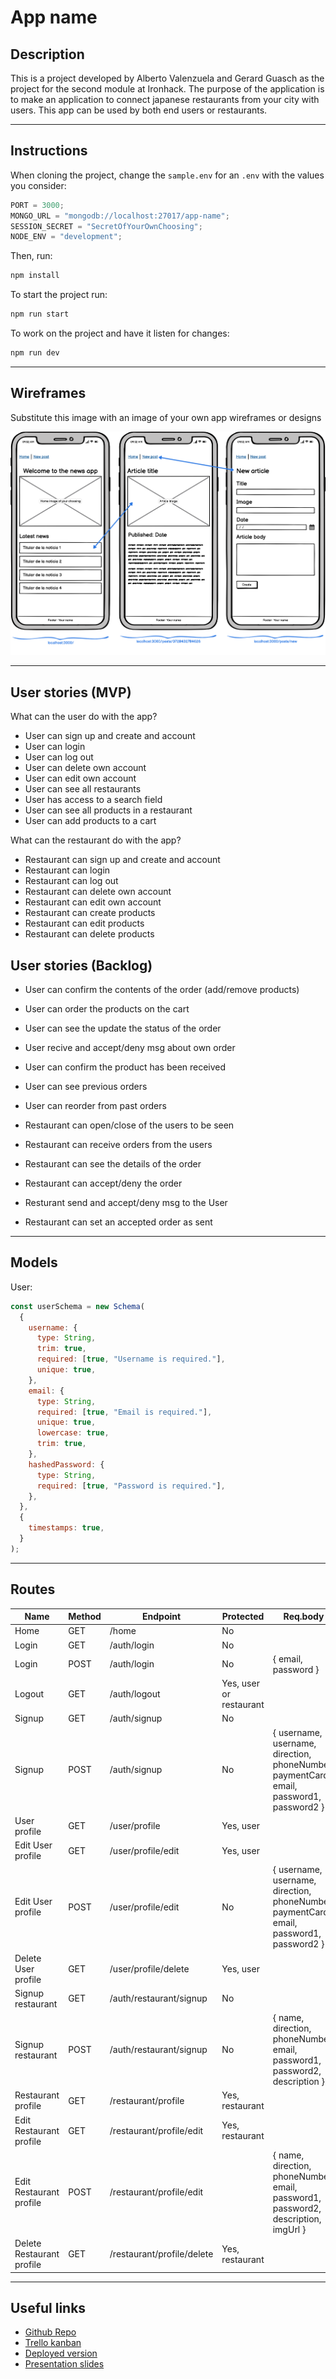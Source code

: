 # App name

## Description

This is a project developed by Alberto Valenzuela and Gerard Guasch as the project for the second module at Ironhack. The purpose of the application is to make an application to connect japanese restaurants from your city with users. This app can be used by both end users or restaurants.

---

## Instructions

When cloning the project, change the <code>sample.env</code> for an <code>.env</code> with the values you consider:

```js
PORT = 3000;
MONGO_URL = "mongodb://localhost:27017/app-name";
SESSION_SECRET = "SecretOfYourOwnChoosing";
NODE_ENV = "development";
```

Then, run:

```bash
npm install
```

To start the project run:

```bash
npm run start
```

To work on the project and have it listen for changes:

```bash
npm run dev
```

---

## Wireframes

Substitute this image with an image of your own app wireframes or designs

![](docs/wireframes.png)

---

## User stories (MVP)

What can the user do with the app?

- User can sign up and create and account
- User can login
- User can log out
- User can delete own account
- User can edit own account
- User can see all restaurants
- User has access to a search field
- User can see all products in a restaurant
- User can add products to a cart

What can the restaurant do with the app?

- Restaurant can sign up and create and account
- Restaurant can login
- Restaurant can log out
- Restaurant can delete own account
- Restaurant can edit own account
- Restaurant can create products
- Restaurant can edit products
- Restaurant can delete products

## User stories (Backlog)

- User can confirm the contents of the order (add/remove products)
- User can order the products on the cart
- User can see the update the status of the order
- User recive and accept/deny msg about own order
- User can confirm the product has been received
- User can see previous orders
- User can reorder from past orders

- Restaurant can open/close of the users to be seen
- Restaurant can receive orders from the users
- Restaurant can see the details of the order
- Restaurant can accept/deny the order
- Resturant send and accept/deny msg to the User
- Restaurant can set an accepted order as sent

---

## Models

User:

```js
const userSchema = new Schema(
  {
    username: {
      type: String,
      trim: true,
      required: [true, "Username is required."],
      unique: true,
    },
    email: {
      type: String,
      required: [true, "Email is required."],
      unique: true,
      lowercase: true,
      trim: true,
    },
    hashedPassword: {
      type: String,
      required: [true, "Password is required."],
    },
  },
  {
    timestamps: true,
  }
);
```

---

## Routes

| Name      | Method | Endpoint     | Protected | Req.body                      | Redirects        |
| --------- | ------ | ------------ | --------- | ----------------------------- | ---------------- |
| Home      | GET    | /home        | No        |                               |                  |
| Login     | GET    | /auth/login  | No        |                               |                  |
| Login     | POST   | /auth/login  | No        | { email, password }           | /home & /restaurant|
| Logout     | GET    | /auth/logout  | Yes, user or restaurant        |                               | /auth/login                |
| Signup    | GET    | /auth/signup | No        |                               |                  |
| Signup    | POST   | /auth/signup | No        | { username, username, direction, phoneNumber, paymentCard, email, password1, password2 } | /user/profile      |
| User profile    | GET    | /user/profile | Yes, user        |                               |                  |
| Edit User profile    | GET    | /user/profile/edit | Yes, user         |                               |                  |
| Edit User profile    | POST    | /user/profile/edit | No        | { username, username, direction, phoneNumber, paymentCard, email, password1, password2 }  | /user/profile   |
| Delete User profile    | GET    | /user/profile/delete | Yes, user         |                               | /auth/login          |
| Signup restaurant      | GET    | /auth/restaurant/signup  | No        |               |                  |
| Signup restaurant      | POST    | /auth/restaurant/signup  | No        | { name, direction, phoneNumber, email, password1, password2, description }              | /restaurant/profile        |
| Restaurant profile     | GET    | /restaurant/profile  | Yes, restaurant       |               |                  |
| Edit Restaurant profile     | GET    | /restaurant/profile/edit  | Yes, restaurant       |               |                  |
| Edit Restaurant profile     | POST    | /restaurant/profile/edit  |       |  { name, direction, phoneNumber, email, password1, password2, description, imgUrl }             | /restaurant/profile       |
| Delete Restaurant profile     | GET    | /restaurant/profile/delete  | Yes, restaurant       |               | /auth/login              |


---

## Useful links

- [Github Repo]()
- [Trello kanban]()
- [Deployed version]()
- [Presentation slides](https://www.slides.com)
